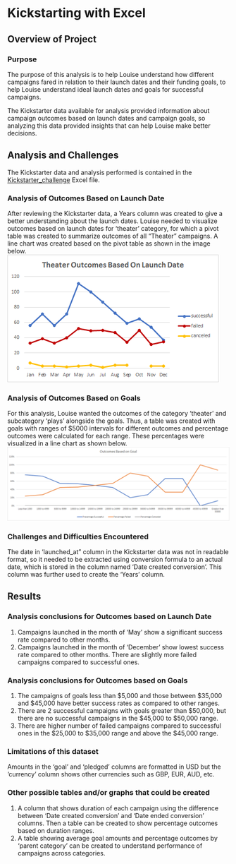 # **Kickstarting with Excel**

## Overview of Project
### Purpose
The purpose of this analysis is to help Louise understand how different campaigns fared in relation to their launch dates and their funding goals, to help Louise understand ideal launch dates and goals for successful campaigns.

The Kickstarter data available for analysis provided information about campaign outcomes based on launch dates and campaign goals, so analyzing this data provided insights that can help Louise make better decisions.

## Analysis and Challenges

The Kickstarter data and analysis performed is contained in the [Kickstarter_challenge](https://github.com/manasidek/kickstarter-analysis/blob/main/Kickstarter_challenge.zip) Excel file.

### Analysis of Outcomes Based on Launch Date
After reviewing the Kickstarter data, a Years column was created to give a better understanding about the launch dates. Louise needed to visualize outcomes based on launch dates for ‘theater’ category, for which a pivot table was created to summarize outcomes of all “Theater” campaigns. A line chart was created based on the pivot table as shown in the image below.
![Theater Outcomes Based On Launch Date](https://github.com/manasidek/kickstarter-analysis/blob/main/resources/Theater_Outcomes_vs_Launch.png)

### Analysis of Outcomes Based on Goals
For this analysis, Louise wanted the outcomes of the category ‘theater’ and subcategory ‘plays’ alongside the goals. Thus, a table was created with goals with ranges of $5000 intervals for different outcomes and percentage outcomes were calculated for each range. These percentages were visualized in a line chart as shown below.
![Outcomes Based On Goal](https://github.com/manasidek/kickstarter-analysis/blob/main/resources/Outcomes_vs_Goals.png)

### Challenges and Difficulties Encountered
The date in ‘launched_at” column in the Kickstarter data was not in readable format, so it needed to be extracted using conversion formula to an actual date, which is stored in the column named ‘Date created conversion’. This column was further used to create the ‘Years’ column.

## Results

### Analysis conclusions for Outcomes based on Launch Date

1. Campaigns launched in the month of ‘May’ show a significant success rate compared to other months.
2. Campaigns launched in the month of ‘December’ show lowest success rate compared to other months. There are slightly more failed campaigns compared to successful ones.

### Analysis conclusions for Outcomes based on Goals
1. The campaigns of goals less than $5,000 and those between $35,000 and $45,000 have better success rates as compared to other ranges.
2. There are 2 successful campaigns with goals greater than $50,000, but there are no successful campaigns in the $45,000 to $50,000 range.
3. There are higher number of failed campaigns compared to successful ones in the $25,000 to $35,000 range and above the $45,000 range.

### Limitations of this dataset
Amounts in the ‘goal’ and ‘pledged’ columns are formatted in USD but the ‘currency’ column shows other currencies such as GBP, EUR, AUD, etc.

### Other possible tables and/or graphs that could be created
1. A column that shows duration of each campaign using the difference between ‘Date created conversion’ and ‘Date ended conversion’ columns. Then a table can be created to show percentage outcomes based on duration ranges.
2. A table showing average goal amounts and percentage outcomes by ‘parent category’ can be created to understand performance of campaigns across categories.
